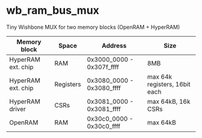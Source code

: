# wb_ram_bus_mux
Tiny Wishbone MUX for two memory blocks (OpenRAM + HyperRAM)

| Memory block  | Space| Address | Size |
| --- | --- | --- | --- |
| HyperRAM ext. chip  | RAM  | 0x3000_0000 - 0x307f_ffff | 8MB |
| HyperRAM ext. chip  | Registers  | 0x3080_0000 - 0x3080_ffff | max 64k registers, 16bit each |
| HyperRAM driver  | CSRs  | 0x3081_0000 - 0x3081_ffff | max 64kB, 16k CSRs |
| OpenRAM  | RAM  | 0x30c0_0000 - 0x30c0_ffff | max 64kB |
